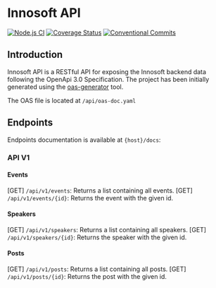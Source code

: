 # Innosoft API
[![Node.js CI](https://github.com/Pingu-Developers/InnosoftAPI/workflows/Node.js%20CI/badge.svg?branch=master)](https://github.com/Pingu-Developers/InnosoftAPI/actions)
[![Coverage Status](https://coveralls.io/repos/github/Pingu-Developers/InnosoftAPI/badge.svg)](https://coveralls.io/repos/github/Pingu-Developers/InnosoftAPI)
[![Conventional Commits](https://img.shields.io/badge/Conventional%20Commits-1.0.0-green.svg)](https://conventionalcommits.org)

## Introduction
Innosoft API is a RESTful API for exposing the Innosoft backend data following the OpenApi 3.0 Specification. 
The project has been initially generated using the [oas-generator](https://www.npmjs.com/package/oas-generator) tool.

The OAS file is located at ```/api/oas-doc.yaml```

## Endpoints
Endpoints documentation is available at ```{host}/docs```:

### API V1

#### Events
[GET] ```/api/v1/events```: Returns a list containing all events.
[GET] ```/api/v1/events/{id}```: Returns the event with the given id.

#### Speakers
[GET] ```/api/v1/speakers```: Returns a list containing all speakers.
[GET] ```/api/v1/speakers/{id}```: Returns the speaker with the given id.

#### Posts
[GET] ```/api/v1/posts```: Returns a list containing all posts.
[GET] ```/api/v1/posts/{id}```: Returns the post with the given id.